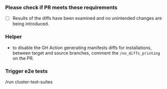 
### Please check if PR meets these requirements

- [ ] Results of the diffs have been examined and no unintended changes are being introduced.

### Helper

* to disable the GH Action generating manifests diffs for installations, between target and source branches, comment the `/no_diffs_printing` on the PR.

### Trigger e2e tests

<!--
If for some reason you want to skip the e2e tests, remove the following lines.
-->

/run cluster-test-suites
